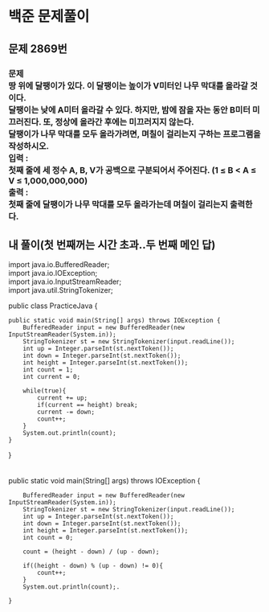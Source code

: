 # 백준 문제풀이

## 문제 2869번
### 문제<br>땅 위에 달팽이가 있다. 이 달팽이는 높이가 V미터인 나무 막대를 올라갈 것이다.<br>달팽이는 낮에 A미터 올라갈 수 있다. 하지만, 밤에 잠을 자는 동안 B미터 미끄러진다. 또, 정상에 올라간 후에는 미끄러지지 않는다.<br>달팽이가 나무 막대를 모두 올라가려면, 며칠이 걸리는지 구하는 프로그램을 작성하시오.<br>입력 :<br>첫째 줄에 세 정수 A, B, V가 공백으로 구분되어서 주어진다. (1 ≤ B < A ≤ V ≤ 1,000,000,000)<br>출력 :<br>첫째 줄에 달팽이가 나무 막대를 모두 올라가는데 며칠이 걸리는지 출력한다.
## 내 풀이(첫 번째꺼는 시간 초과..두 번째 메인 답)
import java.io.BufferedReader;<br>
import java.io.IOException;<br>
import java.io.InputStreamReader;<br>
import java.util.StringTokenizer;<br>

public class PracticeJava {

    public static void main(String[] args) throws IOException {
        BufferedReader input = new BufferedReader(new InputStreamReader(System.in));
        StringTokenizer st = new StringTokenizer(input.readLine());
        int up = Integer.parseInt(st.nextToken());
        int down = Integer.parseInt(st.nextToken());
        int height = Integer.parseInt(st.nextToken());
        int count = 1;
        int current = 0;

        while(true){
            current += up;
            if(current == height) break;
            current -= down;
            count++;
        }
        System.out.println(count);
    }
}<br><br><br>
public static void main(String[] args) throws IOException {

        BufferedReader input = new BufferedReader(new InputStreamReader(System.in));
        StringTokenizer st = new StringTokenizer(input.readLine());
        int up = Integer.parseInt(st.nextToken());
        int down = Integer.parseInt(st.nextToken());
        int height = Integer.parseInt(st.nextToken());
        int count = 0;

        count = (height - down) / (up - down);

        if((height - down) % (up - down) != 0){
            count++;
        }
        System.out.println(count);.
    
    }